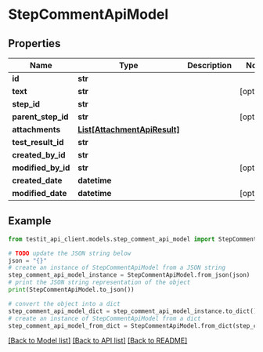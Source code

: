 # StepCommentApiModel


## Properties

Name | Type | Description | Notes
------------ | ------------- | ------------- | -------------
**id** | **str** |  | 
**text** | **str** |  | [optional] 
**step_id** | **str** |  | 
**parent_step_id** | **str** |  | [optional] 
**attachments** | [**List[AttachmentApiResult]**](AttachmentApiResult.md) |  | 
**test_result_id** | **str** |  | 
**created_by_id** | **str** |  | 
**modified_by_id** | **str** |  | [optional] 
**created_date** | **datetime** |  | 
**modified_date** | **datetime** |  | [optional] 

## Example

```python
from testit_api_client.models.step_comment_api_model import StepCommentApiModel

# TODO update the JSON string below
json = "{}"
# create an instance of StepCommentApiModel from a JSON string
step_comment_api_model_instance = StepCommentApiModel.from_json(json)
# print the JSON string representation of the object
print(StepCommentApiModel.to_json())

# convert the object into a dict
step_comment_api_model_dict = step_comment_api_model_instance.to_dict()
# create an instance of StepCommentApiModel from a dict
step_comment_api_model_from_dict = StepCommentApiModel.from_dict(step_comment_api_model_dict)
```
[[Back to Model list]](../README.md#documentation-for-models) [[Back to API list]](../README.md#documentation-for-api-endpoints) [[Back to README]](../README.md)


